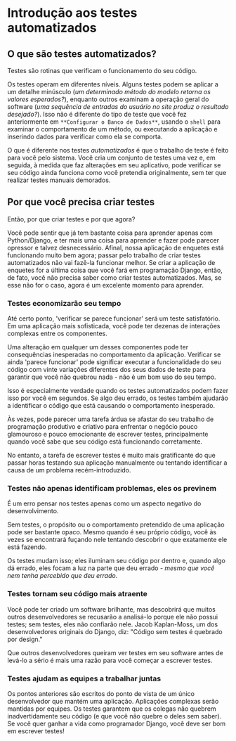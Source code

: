# Introdução aos testes automatizados

## O que são testes automatizados?

Testes são rotinas que verificam o funcionamento do seu código.

Os testes operam em diferentes níveis. Alguns testes podem se aplicar a um detalhe minúsculo (_um determinado método do modelo retorna os valores esperados?_), enquanto outros examinam a operação geral do software (_uma sequência de entradas do usuário no site produz o resultado desejado?_). Isso não é diferente do tipo de teste que você fez anteriormente em `**Configurar o Banco de Dados**`, usando o `shell` para examinar o comportamento de um método, ou executando a aplicação e inserindo dados para verificar como ela se comporta.

O que é diferente nos testes _automatizados_ é que o trabalho de teste é feito para você pelo sistema. Você cria um conjunto de testes uma vez e, em seguida, à medida que faz alterações em seu aplicativo, pode verificar se seu código ainda funciona como você pretendia originalmente, sem ter que realizar testes manuais demorados.

## Por que você precisa criar testes

Então, por que criar testes e por que agora?

Você pode sentir que já tem bastante coisa para aprender apenas com Python/Django, e ter mais uma coisa para aprender e fazer pode parecer opressor e talvez desnecessário. Afinal, nossa aplicação de enquetes está funcionando muito bem agora; passar pelo trabalho de criar testes automatizados não vai fazê-la funcionar melhor. Se criar a aplicação de enquetes for a última coisa que você fará em programação Django, então, de fato, você não precisa saber como criar testes automatizados. Mas, se esse não for o caso, agora é um excelente momento para aprender.

### Testes economizarão seu tempo

Até certo ponto, 'verificar se parece funcionar' será um teste satisfatório. Em uma aplicação mais sofisticada, você pode ter dezenas de interações complexas entre os componentes.

Uma alteração em qualquer um desses componentes pode ter consequências inesperadas no comportamento da aplicação. Verificar se ainda 'parece funcionar' pode significar executar a funcionalidade do seu código com vinte variações diferentes dos seus dados de teste para garantir que você não quebrou nada - não é um bom uso do seu tempo.

Isso é especialmente verdade quando os testes automatizados podem fazer isso por você em segundos. Se algo deu errado, os testes também ajudarão a identificar o código que está causando o comportamento inesperado.

Às vezes, pode parecer uma tarefa árdua se afastar do seu trabalho de programação produtivo e criativo para enfrentar o negócio pouco glamouroso e pouco emocionante de escrever testes, principalmente quando você sabe que seu código está funcionando corretamente.

No entanto, a tarefa de escrever testes é muito mais gratificante do que passar horas testando sua aplicação manualmente ou tentando identificar a causa de um problema recém-introduzido.

### Testes não apenas identificam problemas, eles os previnem

É um erro pensar nos testes apenas como um aspecto negativo do desenvolvimento.

Sem testes, o propósito ou o comportamento pretendido de uma aplicação pode ser bastante opaco. Mesmo quando é seu próprio código, você às vezes se encontrará fuçando nele tentando descobrir o que exatamente ele está fazendo.

Os testes mudam isso; eles iluminam seu código por dentro e, quando algo dá errado, eles focam a luz na parte que deu errado - _mesmo que você nem tenha percebido que deu errado_.

### Testes tornam seu código mais atraente

Você pode ter criado um software brilhante, mas descobrirá que muitos outros desenvolvedores se recusarão a analisá-lo porque ele não possui testes; sem testes, eles não confiarão nele. Jacob Kaplan-Moss, um dos desenvolvedores originais do Django, diz: "Código sem testes é quebrado por design."

Que outros desenvolvedores queiram ver testes em seu software antes de levá-lo a sério é mais uma razão para você começar a escrever testes.

### Testes ajudam as equipes a trabalhar juntas

Os pontos anteriores são escritos do ponto de vista de um único desenvolvedor que mantém uma aplicação. Aplicações complexas serão mantidas por equipes. Os testes garantem que os colegas não quebrem inadvertidamente seu código (e que você não quebre o deles sem saber). Se você quer ganhar a vida como programador Django, você deve ser bom em escrever testes!
